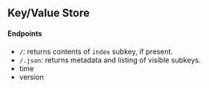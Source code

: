 Key/Value Store
---------------

#### Endpoints
- `/`: returns contents of `index` subkey, if present.
- `/.json`: returns metadata and listing of visible subkeys.
- time
- version